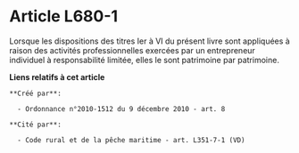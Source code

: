 # Article L680-1

Lorsque les dispositions des titres Ier à VI du présent livre sont appliquées à raison des activités professionnelles
exercées par un entrepreneur individuel à responsabilité limitée, elles le sont patrimoine par patrimoine.

**Liens relatifs à cet article**

	**Créé par**:

	  - Ordonnance n°2010-1512 du 9 décembre 2010 - art. 8

	**Cité par**:

	  - Code rural et de la pêche maritime - art. L351-7-1 (VD)

